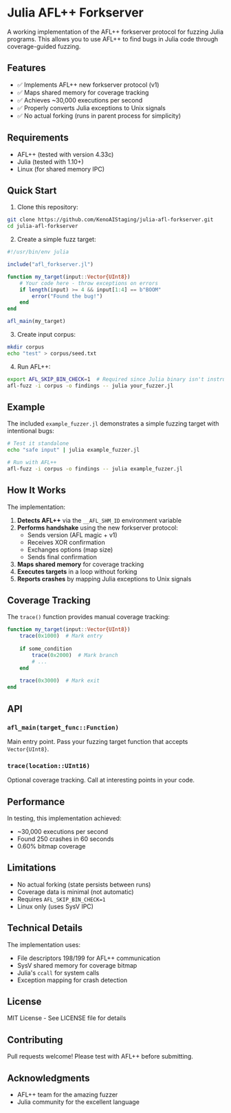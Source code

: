# Julia AFL++ Forkserver

A working implementation of the AFL++ forkserver protocol for fuzzing Julia programs. This allows you to use AFL++ to find bugs in Julia code through coverage-guided fuzzing.

## Features

- ✅ Implements AFL++ new forkserver protocol (v1)
- ✅ Maps shared memory for coverage tracking
- ✅ Achieves ~30,000 executions per second
- ✅ Properly converts Julia exceptions to Unix signals
- ✅ No actual forking (runs in parent process for simplicity)

## Requirements

- AFL++ (tested with version 4.33c)
- Julia (tested with 1.10+)
- Linux (for shared memory IPC)

## Quick Start

1. Clone this repository:
```bash
git clone https://github.com/KenoAIStaging/julia-afl-forkserver.git
cd julia-afl-forkserver
```

2. Create a simple fuzz target:
```julia
#!/usr/bin/env julia

include("afl_forkserver.jl")

function my_target(input::Vector{UInt8})
    # Your code here - throw exceptions on errors
    if length(input) >= 4 && input[1:4] == b"BOOM"
        error("Found the bug!")
    end
end

afl_main(my_target)
```

3. Create input corpus:
```bash
mkdir corpus
echo "test" > corpus/seed.txt
```

4. Run AFL++:
```bash
export AFL_SKIP_BIN_CHECK=1  # Required since Julia binary isn't instrumented
afl-fuzz -i corpus -o findings -- julia your_fuzzer.jl
```

## Example

The included `example_fuzzer.jl` demonstrates a simple fuzzing target with intentional bugs:

```bash
# Test it standalone
echo "safe input" | julia example_fuzzer.jl

# Run with AFL++
afl-fuzz -i corpus -o findings -- julia example_fuzzer.jl
```

## How It Works

The implementation:

1. **Detects AFL++** via the `__AFL_SHM_ID` environment variable
2. **Performs handshake** using the new forkserver protocol:
   - Sends version (AFL magic + v1)
   - Receives XOR confirmation
   - Exchanges options (map size)
   - Sends final confirmation
3. **Maps shared memory** for coverage tracking
4. **Executes targets** in a loop without forking
5. **Reports crashes** by mapping Julia exceptions to Unix signals

## Coverage Tracking

The `trace()` function provides manual coverage tracking:

```julia
function my_target(input::Vector{UInt8})
    trace(0x1000)  # Mark entry
    
    if some_condition
        trace(0x2000)  # Mark branch
        # ...
    end
    
    trace(0x3000)  # Mark exit
end
```

## API

### `afl_main(target_func::Function)`

Main entry point. Pass your fuzzing target function that accepts `Vector{UInt8}`.

### `trace(location::UInt16)`

Optional coverage tracking. Call at interesting points in your code.

## Performance

In testing, this implementation achieved:
- ~30,000 executions per second
- Found 250 crashes in 60 seconds
- 0.60% bitmap coverage

## Limitations

- No actual forking (state persists between runs)
- Coverage data is minimal (not automatic)
- Requires `AFL_SKIP_BIN_CHECK=1`
- Linux only (uses SysV IPC)

## Technical Details

The implementation uses:
- File descriptors 198/199 for AFL++ communication
- SysV shared memory for coverage bitmap
- Julia's `ccall` for system calls
- Exception mapping for crash detection

## License

MIT License - See LICENSE file for details

## Contributing

Pull requests welcome! Please test with AFL++ before submitting.

## Acknowledgments

- AFL++ team for the amazing fuzzer
- Julia community for the excellent language